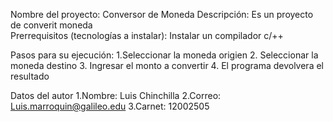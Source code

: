 Nombre del proyecto: Conversor de Moneda
Descripción: Es un proyecto de converit moneda  
Prerrequisitos (tecnologías a instalar):
Instalar un compilador c/++
 
Pasos para su ejecución: 
1.Seleccionar la moneda origien
2. Seleccionar la moneda destino
3. Ingresar el monto a convertir
4. El programa devolvera el resultado

Datos del autor
1.Nombre: Luis Chinchilla
2.Correo: Luis.marroquin@galileo.edu
3.Carnet: 12002505
